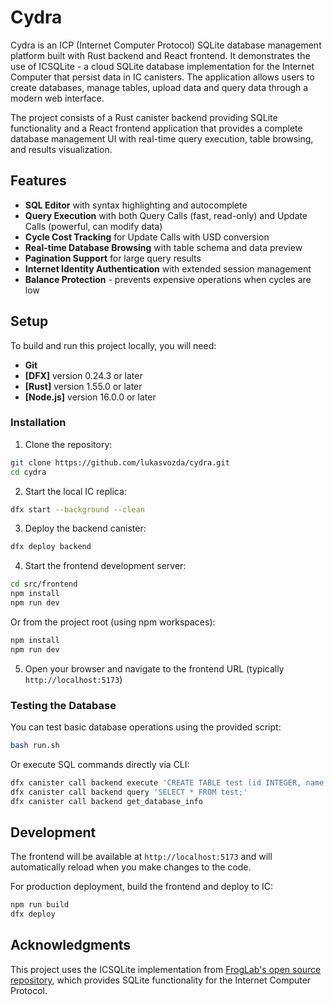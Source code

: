 # Cydra

Cydra is an ICP (Internet Computer Protocol) SQLite database management platform built with Rust backend and React frontend. It demonstrates the use of ICSQLite - a cloud SQLite database implementation for the Internet Computer that persist data in IC canisters. The application allows users to create databases, manage tables, upload data and query data through a modern web interface.

The project consists of a Rust canister backend providing SQLite functionality and a React frontend application that provides a complete database management UI with real-time query execution, table browsing, and results visualization.

## Features

- **SQL Editor** with syntax highlighting and autocomplete
- **Query Execution** with both Query Calls (fast, read-only) and Update Calls (powerful, can modify data)
- **Cycle Cost Tracking** for Update Calls with USD conversion
- **Real-time Database Browsing** with table schema and data preview
- **Pagination Support** for large query results
- **Internet Identity Authentication** with extended session management
- **Balance Protection** - prevents expensive operations when cycles are low

## Setup

To build and run this project locally, you will need:

- **Git**
- **[DFX]** version 0.24.3 or later  
- **[Rust]** version 1.55.0 or later
- **[Node.js]** version 16.0.0 or later

### Installation

1. Clone the repository:
```sh
git clone https://github.com/lukasvozda/cydra.git
cd cydra
```

2. Start the local IC replica:
```sh
dfx start --background --clean
```

3. Deploy the backend canister:
```sh
dfx deploy backend
```

4. Start the frontend development server:
```sh
cd src/frontend
npm install
npm run dev
```

Or from the project root (using npm workspaces):
```sh
npm install
npm run dev
```

5. Open your browser and navigate to the frontend URL (typically `http://localhost:5173`)

### Testing the Database

You can test basic database operations using the provided script:
```sh
bash run.sh
```

Or execute SQL commands directly via CLI:
```sh
dfx canister call backend execute 'CREATE TABLE test (id INTEGER, name TEXT);'
dfx canister call backend query 'SELECT * FROM test;'
dfx canister call backend get_database_info
```

## Development

The frontend will be available at `http://localhost:5173` and will automatically reload when you make changes to the code.

For production deployment, build the frontend and deploy to IC:
```sh
npm run build
dfx deploy
```

## Acknowledgments

This project uses the ICSQLite implementation from [FrogLab's open source repository](https://github.com/froghub-io/ic-sqlite), which provides SQLite functionality for the Internet Computer Protocol.